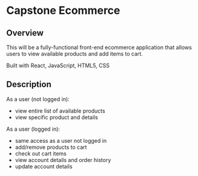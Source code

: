 # Capstone Ecommerce

## Overview

This will be a fully-functional front-end ecommerce application that allows users to view available products and add items to cart.

Built with React, JavaScript, HTML5, CSS

## Description

As a user (not logged in):
* view entire list of available products
* view specific product and details

As a user (logged in):
* same access as a user not logged in
* add/remove products to cart
* check out cart items
* view account details and order history
* update account details


